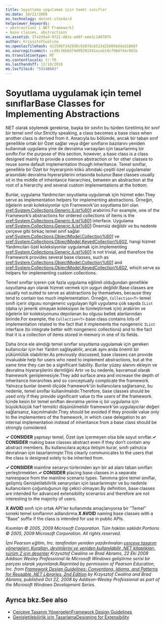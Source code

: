 ```yaml
---
title: Soyutlama uygulamak için temel sınıflar
ms.date: 10/22/2008
ms.technology: dotnet-standard
helpviewer_keywords:
- abstractions [.NET Framework]
- base classes, abstractions
ms.assetid: 37a2d9a4-9721-482a-a40f-eee2c1d97875
author: KrzysztofCwalina
ms.openlocfilehash: 411596f342930c9387dc6523d25805bddad18687
ms.sourcegitcommit: ccd8c36b0d74d99291d41aceb14cf98d74dc9d2b
ms.translationtype: MT
ms.contentlocale: tr-TR
ms.lasthandoff: 12/10/2018
ms.locfileid: "53148683"
---
```

# <a name="base-classes-for-implementing-abstractions"></a><span data-ttu-id="5a707-102">Soyutlama uygulamak için temel sınıflar</span><span class="sxs-lookup"><span data-stu-id="5a707-102">Base Classes for Implementing Abstractions</span></span>
<span data-ttu-id="5a707-103">NET olarak söylemek gerekirse, başka bir sınıfın bu türden türetilmiş bir sınıf bir temel sınıf olur.</span><span class="sxs-lookup"><span data-stu-id="5a707-103">Strictly speaking, a class becomes a base class when another class is derived from it.</span></span> <span data-ttu-id="5a707-104">Amacıyla bu bölümde, ancak bir taban sınıf genellikle ortak bir Özet sağlar veya diğer sınıfların bazılarını yeniden kullanmak uygulama yine de devralma varsayılan için tasarlanmış bir sınıftır.</span><span class="sxs-lookup"><span data-stu-id="5a707-104">For the purpose of this section, however, a base class is a class designed mainly to provide a common abstraction or for other classes to reuse some default implementation though inheritance.</span></span> <span data-ttu-id="5a707-105">Temel sınıflar, genellikle bir Özet bir hiyerarşinin kökü altındaki çeşitli özel uygulamalar arasındaki devralma hiyerarşilerini ortasında bulunur.</span><span class="sxs-lookup"><span data-stu-id="5a707-105">Base classes usually sit in the middle of inheritance hierarchies, between an abstraction at the root of a hierarchy and several custom implementations at the bottom.</span></span>  
  
 <span data-ttu-id="5a707-106">Bunlar, uygulama Yardımcıları soyutlama uygulamak için hizmet eder.</span><span class="sxs-lookup"><span data-stu-id="5a707-106">They serve as implementation helpers for implementing abstractions.</span></span> <span data-ttu-id="5a707-107">Örneğin, öğelerin sıralı koleksiyonlar için Framework'ün soyutlama biri olan <xref:System.Collections.Generic.IList%601> arabirimi.</span><span class="sxs-lookup"><span data-stu-id="5a707-107">For example, one of the Framework’s abstractions for ordered collections of items is the <xref:System.Collections.Generic.IList%601> interface.</span></span> <span data-ttu-id="5a707-108">Uygulama <xref:System.Collections.Generic.IList%601> Önemsiz değildir ve bu nedenle çerçeve gibi birkaç temel sınıf sağlar <xref:System.Collections.ObjectModel.Collection%601> ve <xref:System.Collections.ObjectModel.KeyedCollection%602>, hangi hizmet Yardımcıları özel koleksiyonlar uygulamak için.</span><span class="sxs-lookup"><span data-stu-id="5a707-108">Implementing <xref:System.Collections.Generic.IList%601> is not trivial, and therefore the Framework provides several base classes, such as <xref:System.Collections.ObjectModel.Collection%601> and <xref:System.Collections.ObjectModel.KeyedCollection%602>, which serve as helpers for implementing custom collections.</span></span>  
  
 <span data-ttu-id="5a707-109">Temel sınıflar içeren çok fazla uygulama eğilimli olduğundan genellikle soyutlama ayrı olarak hizmet vermek için uygun değildir.</span><span class="sxs-lookup"><span data-stu-id="5a707-109">Base classes are usually not suited to serve as abstractions by themselves, because they tend to contain too much implementation.</span></span> <span data-ttu-id="5a707-110">Örneğin, `Collection<T>` temel sınıfı içerir olgusu nongeneric uygulayan ilgili uygulama çok sayıda `IList` (daha iyi jenerik olmayan koleksiyon ile tümleştirmek için) arabirim ve öğelerin bir koleksiyonunu depolanan bu olgusu bellek alanlarından birinde.</span><span class="sxs-lookup"><span data-stu-id="5a707-110">For example, the `Collection<T>` base class contains lots of implementation related to the fact that it implements the nongeneric `IList` interface (to integrate better with nongeneric collections) and to the fact that it is a collection of items stored in memory in one of its fields.</span></span>  
  
 <span data-ttu-id="5a707-111">Daha önce ele alındığı temel sınıflar soyutlama uygulamak için gereken kullanıcılar için her Yardım sağlayabilir, ancak aynı anda önemli bir yükümlülük olabilirler.</span><span class="sxs-lookup"><span data-stu-id="5a707-111">As previously discussed, base classes can provide invaluable help for users who need to implement abstractions, but at the same time they can be a significant liability.</span></span> <span data-ttu-id="5a707-112">Bunlar yüzey alanını ekleyin ve devralma hiyerarşilerini derinliğini Artır ve bu nedenle, kavramsal olarak framework genişlemesiyle.</span><span class="sxs-lookup"><span data-stu-id="5a707-112">They add surface area and increase the depth of inheritance hierarchies and so conceptually complicate the framework.</span></span> <span data-ttu-id="5a707-113">Yalnızca bunlar önemli ölçüde framework'ün kullanıcılara sağlarsanız, bu nedenle, temel sınıflar kullanılmalıdır.</span><span class="sxs-lookup"><span data-stu-id="5a707-113">Therefore, base classes should be used only if they provide significant value to the users of the framework.</span></span> <span data-ttu-id="5a707-114">İçinde kesin bir temel sınıftan devralma yerine iç bir uygulama için büyük/küçük harf temsilci düşünülmelidir framework'ün uygulayıcılar değeri sağlarsanız, kaçınılmalıdır.</span><span class="sxs-lookup"><span data-stu-id="5a707-114">They should be avoided if they provide value only to the implementers of the framework, in which case delegation to an internal implementation instead of inheritance from a base class should be strongly considered.</span></span>  
  
 <span data-ttu-id="5a707-115">**✓ CONSIDER** yapmayı temel, Özet üye içermeyen olsa bile soyut sınıflar.</span><span class="sxs-lookup"><span data-stu-id="5a707-115">**✓ CONSIDER** making base classes abstract even if they don’t contain any abstract members.</span></span> <span data-ttu-id="5a707-116">Bu kullanıcılara açıkça iletişim kurar, sınıfı yalnızca devralınan için tasarlanmıştır.</span><span class="sxs-lookup"><span data-stu-id="5a707-116">This clearly communicates to the users that the class is designed solely to be inherited from.</span></span>  
  
 <span data-ttu-id="5a707-117">**✓ CONSIDER** mainline senaryo türlerinden ayrı bir ad alanı taban sınıfları yerleştirmekten.</span><span class="sxs-lookup"><span data-stu-id="5a707-117">**✓ CONSIDER** placing base classes in a separate namespace from the mainline scenario types.</span></span> <span data-ttu-id="5a707-118">Tanımına göre temel sınıflar, gelişmiş Genişletilebilirlik senaryoları için tasarlanmıştır ve bu nedenle kullanıcıların çoğunluğunun ilgi çekici olmayan.</span><span class="sxs-lookup"><span data-stu-id="5a707-118">By definition, base classes are intended for advanced extensibility scenarios and therefore are not interesting to the majority of users.</span></span>  
  
 <span data-ttu-id="5a707-119">**X AVOID** sınıfı için ortak API'ler kullanımda amaçlanıyorsa bir "Temel" soneki temel sınıflarının adlandırma.</span><span class="sxs-lookup"><span data-stu-id="5a707-119">**X AVOID** naming base classes with a "Base" suffix if the class is intended for use in public APIs.</span></span>  
  
 <span data-ttu-id="5a707-120">*Kısımları © 2005, 2009 Microsoft Corporation. Tüm hakları saklıdır.*</span><span class="sxs-lookup"><span data-stu-id="5a707-120">*Portions © 2005, 2009 Microsoft Corporation. All rights reserved.*</span></span>  
  
 <span data-ttu-id="5a707-121">*İzni Pearson eğitim, Inc. tarafından yeniden yazdırılmaları [çerçeve tasarım yönergeleri: Kuralları, deyimlerini ve yeniden kullanılabilir .NET kitaplıkları, sürüm 2 için desenler](https://www.informit.com/store/framework-design-guidelines-conventions-idioms-and-9780321545619) Krzysztof Cwalina ve Brad Abrams, 22 Eki 2008 Addison Wesley Professional ile Microsoft Windows geliştirme serisi bir parçası olarak yayımlandı.*</span><span class="sxs-lookup"><span data-stu-id="5a707-121">*Reprinted by permission of Pearson Education, Inc. from [Framework Design Guidelines: Conventions, Idioms, and Patterns for Reusable .NET Libraries, 2nd Edition](https://www.informit.com/store/framework-design-guidelines-conventions-idioms-and-9780321545619) by Krzysztof Cwalina and Brad Abrams, published Oct 22, 2008 by Addison-Wesley Professional as part of the Microsoft Windows Development Series.*</span></span>  
  
## <a name="see-also"></a><span data-ttu-id="5a707-122">Ayrıca bkz.</span><span class="sxs-lookup"><span data-stu-id="5a707-122">See also</span></span>

- [<span data-ttu-id="5a707-123">Çerçeve Tasarım Yönergeleri</span><span class="sxs-lookup"><span data-stu-id="5a707-123">Framework Design Guidelines</span></span>](../../../docs/standard/design-guidelines/index.md)  
- [<span data-ttu-id="5a707-124">Genişletilebilirlik için Tasarlama</span><span class="sxs-lookup"><span data-stu-id="5a707-124">Designing for Extensibility</span></span>](../../../docs/standard/design-guidelines/designing-for-extensibility.md)
